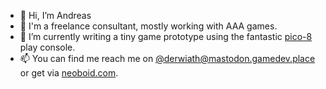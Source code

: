- 👋 Hi, I’m Andreas
- 👷 I'm a freelance consultant, mostly working with AAA games.
- 🌱 I’m currently writing a tiny game prototype using the fantastic [pico-8](https://www.lexaloffle.com/pico-8.php) play console.
- 📫 You can find me reach me on [@derwiath@mastodon.gamedev.place](https://mastodon.gamedev.place/@derwiath) or get via [neoboid.com](https://www.neoboid.com).

<!---
derwiath/derwiath is a ✨ special ✨ repository because its `README.md` (this file) appears on your GitHub profile.
You can click the Preview link to take a look at your changes.
--->
